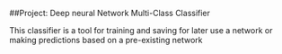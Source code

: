 ##Project: Deep neural Network Multi-Class Classifier

This classifier is a tool for training and saving for later use a network or making predictions based on a pre-existing network

